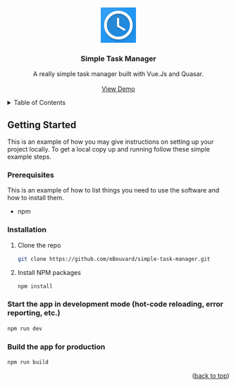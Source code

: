 <a name="readme-top"></a>

<!-- PROJECT LOGO -->
<br />
<div align="center">
  <a href="https://github.com/eBouvard/simple-task-manager">
    <img src="public/icons/favicon-1024x1024.png" alt="Logo" width="80" height="80">
  </a>

<h3 align="center">Simple Task Manager</h3>

  <p align="center">
    A really simple task manager built with Vue.Js and Quasar.
    <br />
    <br />
    <a href="https://simple-task-manager-11f4b.web.app/">View Demo</a>
  </p>
</div>

<!-- TABLE OF CONTENTS -->
<details>
  <summary>Table of Contents</summary>
  <ol>
    <li>
      <a href="#getting-started">Getting Started</a>
      <ul>
        <li><a href="#prerequisites">Prerequisites</a></li>
        <li><a href="#installation">Installation</a></li>
      </ul>
    </li>
  </ol>
</details>

## Getting Started

This is an example of how you may give instructions on setting up your project locally.
To get a local copy up and running follow these simple example steps.

### Prerequisites

This is an example of how to list things you need to use the software and how to install them.

- npm

### Installation

1. Clone the repo
   ```sh
   git clone https://github.com/eBouvard/simple-task-manager.git
   ```
1. Install NPM packages
   ```sh
   npm install
   ```

### Start the app in development mode (hot-code reloading, error reporting, etc.)

```bash
npm run dev
```

### Build the app for production

```bash
npm run build
```

<p align="right">(<a href="#readme-top">back to top</a>)</p>
